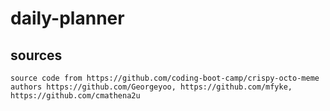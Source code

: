 # daily-planner

## sources 
    source code from https://github.com/coding-boot-camp/crispy-octo-meme authors https://github.com/Georgeyoo, https://github.com/mfyke, https://github.com/cmathena2u